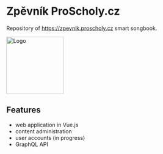 # Zpěvník ProScholy.cz
Repository of https://zpevnik.proscholy.cz smart songbook.

<img src="https://zpevnik.proscholy.cz/img/logo_bubble.svg" alt="Logo" style="width: 150px">

## Features
- web application in Vue.js
- content administration
- user accounts (in progress)
- GraphQL API

